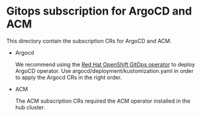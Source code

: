 # Gitops subscription for ArgoCD and ACM 

This directory contain the subscription CRs for ArgoCD and ACM.

- Argocd

  We recommend using the [Red Hat OpenShift GitOps operator](https://catalog.redhat.com/software/operators/detail/5fb288c70a12d20cbecc6056) to deploy ArgoCD operator. Use argocd/deployment/kustomization.yaml in order to apply the Argocd CRs in the right order.

- ACM

  The ACM subscription CRs required the ACM operator installed in the hub cluster.
